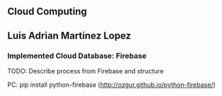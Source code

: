 ## Cloud Computing
## Luis Adrian Martinez Lopez

### Implemented Cloud Database: Firebase
TODO: Describe process from Firebase and structure

PC:
pip install python-firebase (http://ozgur.github.io/python-firebase/)
